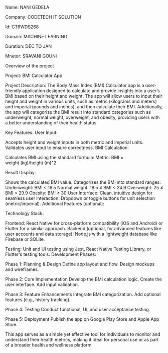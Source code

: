 Name: NANI GEDELA

Company: CODETECH IT SOLUTION

Id: CT6WDS268

Domain: MACHINE LEARNING

Duration: DEC TO JAN

Mnetor: SRAVANI GOUNI


Overview of the project

Project: BMI Calculator App

Project Description:
The Body Mass Index (BMI) Calculator app is a user-friendly application designed to calculate 
and provide insights into a user’s BMI based on their height and weight. The app will allow 
users to input their height and weight in various units, such as metric (kilograms and meters)
and imperial (pounds and inches), and then calculate their BMI. Additionally, the app will 
categorize the BMI result into standard categories such as underweight, normal weight, 
overweight, and obesity, providing users with a better understanding of their health status.

Key Features:
User Input:

Accepts height and weight inputs in both metric and imperial units.
Validates user input to ensure correctness.
BMI Calculation:

Calculates BMI using the standard formula:
Metric: 
BMI = weight (kg)/height (m)^2
 
Result Display:

Shows the calculated BMI value.
Categorizes the BMI into standard ranges:
Underweight: BMI < 18.5
Normal weight: 18.5 ≤ BMI < 24.9
Overweight: 25 ≤ BMI < 29.9
Obesity: BMI ≥ 30
User Interface:
Clean, intuitive design for seamless user interaction.
Dropdown or toggle buttons for unit selection (metric/imperial).
Additional Features (optional):

Technology Stack:

Frontend: React Native for cross-platform compatibility (iOS and Android) or Flutter for a 
similar approach.
Backend (optional, for advanced features like user accounts and data storage): Node.js with a 
lightweight database like Firebase or SQLite.

Testing: Unit and UI testing using Jest, React Native Testing Library, or Flutter's testing 
tools.
Development Phases:

Phase 1:
Planning & Design
Define app layout and flow.
Design mockups and wireframes.

Phase 2:
Core Implementation
Develop the BMI calculation logic.
Create the user interface.
Add input validation.

Phase 3: Feature Enhancements
Integrate BMI categorization.
Add optional features (e.g., history tracking).

Phase 4: Testing
Conduct functional, UI, and user acceptance testing.

Phase 5: Deployment
Publish the app on Google Play Store and Apple App Store.

This app serves as a simple yet effective tool for individuals to monitor and understand their 
health metrics, making it ideal for personal use or as part of a broader health and wellness 
platform.
